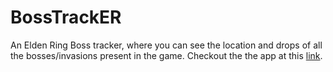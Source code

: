 # BossTrackER
An Elden Ring Boss tracker, where you can see the location and drops of all the bosses/invasions present in the game.
Checkout the the app at this <a href="https://bosstracker.pages.dev/">link</a>.

